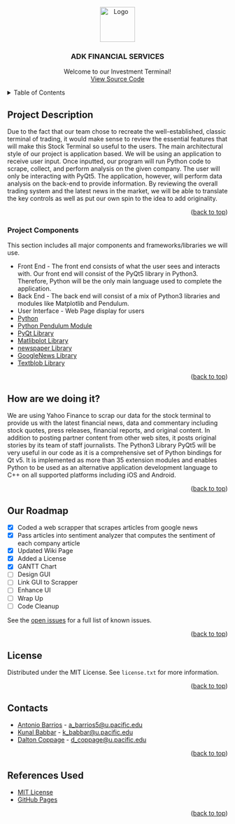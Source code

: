 <div id="top"></div>
<br />
<div align="center">
  <a href="https://github.com/comp195/senior-project-spring-2022-adk-investment-terminal">
    <img src="images/logo.png" alt="Logo" width="80" height="80">
  </a>

  <h3 align="center"> ADK FINANCIAL SERVICES </h3>

  <p align="center">
    Welcome to our Investment Terminal!
    <br />
    <a href="https://github.com/comp195/senior-project-spring-2022-adk-investment-terminal">View Source Code</a>
  </p>
</div>

<!-- TABLE OF CONTENTS -->
<details>
  <summary>Table of Contents</summary>
  <ol>
    <li>
      <a href="#project-description">Project Description</a>
      <ul>
        <li><a href="#project-components">Project Components</a></li>
      </ul>
    </li>
    <li><a href="#how-are-we-doing-it">How are we doing it?</a></li>
    <li><a href="#roadmap">Roadmap</a></li>
    <li><a href="#license">License</a></li>
    <li><a href="#contact">Contacts</a></li>
    <li><a href="#references">References</a></li>
  </ol>
</details>

## Project Description

Due to the fact that our team chose to recreate the well-established, classic terminal of trading, it would make sense to review the essential features that will make this Stock Terminal so useful to the users.
The main architectural style of our project is application based. We will be using an application to receive user input. 
Once inputted, our program will run Python code to scrape, collect, and perform analysis on the given company. 
The user will only be interacting with PyQt5. The application, however, will perform data analysis on the back-end to provide information.
By reviewing the overall trading system and the latest news in the market, we will be able to translate the key controls as well as put our own spin to the idea to add originality.

<p align="right">(<a href="#top">back to top</a>)</p>

### Project Components

This section includes all major components and frameworks/libraries we will use.
* Front End - The front end consists of what the user sees and interacts with. Our front end will consist of the PyQt5 library in Python3. Therefore, Python will be the only main language used to complete the application.
* Back End - The back end will consist of a mix of Python3 libraries and modules like Matplotlib and Pendulum.
* User Interface - Web Page display for users
* [Python](https://www.python.org)
* [Python Pendulum Module](https://pypi.org/project/pendulum/)
* [PyQt Library](https://pypi.org/project/PyQt5/)
* [Matlibplot Library](https://matplotlib.org)
* [newspaper Library](https://pypi.org/project/newspaper/)
* [GoogleNews Library](https://pypi.org/project/GoogleNews/)
* [Textblob Library](https://pypi.org/project/textblob/0.9.0/)

<p align="right">(<a href="#top">back to top</a>)</p>

## How are we doing it?

We are using Yahoo Finance to scrap our data for the stock terminal to provide us with the latest financial news, data and commentary including stock quotes, press releases, financial reports, and original content. 
In addition to posting partner content from other web sites, it posts original stories by its team of staff journalists.
The Python3 Library PyQt5 will be very useful in our code as it is a comprehensive set of Python bindings for Qt v5. 
It is implemented as more than 35 extension modules and enables Python to be used as an alternative application development language to C++ on all supported platforms including iOS and Android.

<p align="right">(<a href="#top">back to top</a>)</p>

## Our Roadmap

- [x] Coded a web scrapper that scrapes articles from google news
- [x] Pass articles into sentiment analyzer that computes the sentiment of each company article 
- [x] Updated Wiki Page
- [x] Added a License
- [x] GANTT Chart 
- [ ] Design GUI 
- [ ] Link GUI to Scrapper
- [ ] Enhance UI
- [ ] Wrap Up
- [ ] Code Cleanup

See the [open issues](https://github.com/comp195/senior-project-spring-2022-adk-investment-terminal/issues) for a full list of known issues.

<p align="right">(<a href="#top">back to top</a>)</p>

## License

Distributed under the MIT License. See `license.txt` for more information. 

<p align="right">(<a href="#top">back to top</a>)</p>

## Contacts

* [Antonio Barrios](https://www.linkedin.com/in/abarrioscomputersci/) - a_barrios5@u.pacific.edu
* [Kunal Babbar](https://www.linkedin.com/in/kunalbabbar1/) - k_babbar@u.pacific.edu
* [Dalton Coppage](https://www.linkedin.com/in/daltonrussellcoppage/) - d_coppage@u.pacific.edu 

<p align="right">(<a href="#top">back to top</a>)</p>

<!-- ACKNOWLEDGMENTS -->
## References Used

* [MIT License](https://opensource.org/licenses/MIT)
* [GitHub Pages](https://pages.github.com)

<p align="right">(<a href="#top">back to top</a>)</p>
